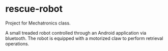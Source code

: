 rescue-robot
============

Project for Mechatronics class.

A small treaded robot controlled through an Android application via bluetooth. The robot
is equipped with a motorized claw to perform retrieval operations.
